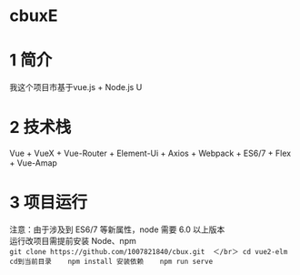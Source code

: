 # cbuxE
# 1 简介
我这个项目市基于vue.js + Node.js U
# 2 技术栈
Vue + VueX + Vue-Router + Element-Ui + Axios + Webpack + ES6/7 + Flex + Vue-Amap
# 3 项目运行
注意：由于涉及到 ES6/7 等新属性，node 需要 6.0 以上版本  
运行改项目需提前安装 Node、npm   
`git clone https://github.com/1007821840/cbux.git  ＜/br＞
cd vue2-elm cd到当前目录   
npm install 安装依赖   
npm run serve  `
 
